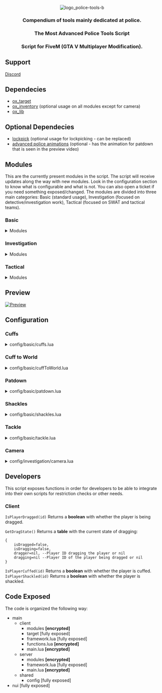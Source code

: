 <div align="center">

![logo_police-tools-b](https://github.com/tugamars/tugamars-police_tools/assets/25794492/deba8e5a-6e98-4e25-b912-e82ba728eec8)

### Compendium of tools mainly dedicated at police. 
### The Most Advanced Police Tools Script
### Script for FiveM (GTA V Multiplayer Modification).
</div>

## Support
[Discord](https://discord.tugamars.com)

## Dependecies
- [ox_target](https://github.com/overextended/ox_target)
- [ox_inventory](https://github.com/overextended/ox_inventory) (optional usage on all modules except for camera)
- [ox_lib](https://github.com/overextended/ox_lib)

## Optional Dependecies
- [lockpick](https://github.com/baguscodestudio/lockpick) (optional usage for lockpicking - can be replaced)
- [advanced police animations](https://forum.cfx.re/t/paid-advanced-police-animations/5173115) (optional - has the animation for patdown that is seen in the preview video)

## Modules
This are the currently present modules in the script. The script will receive updates along the way with new modules.
Look in the configuration section to know what is configurable and what is not. You can also open a ticket if you need something exposed/changed.
The modules are divided into three main categories: Basic (standard usage), Investigation (focused on detective/investigation work), Tactical (focused on SWAT and tactical teams). 

### Basic
<details>
<summary>Modules</summary>

#### Cuffs
Modular cuffing system highly configurable.
Comes with 3 pre-configured cuffing types (back cuff, front cuff and zipties). You can configure position (front/back), animation and items required (or no items at all) for each, as well as configure actions to remove it.
Standard cuffs comes with 3 pre-configured ways of being removed:
1) Uncuffing normally (using a key)
2) Cutting the cuffs/zipties (using a boltcutter or similar)
3) Lockping the cuffs [not available for zipties]

While cuffed the player won't be able to get into vehicles without help, won't be able to jump and won't be able to pull a gun.

#### Cuff to the world
Cuff a player to any object in the map. The maximum and minimum size of the object are configurable.
You can also use a list of objects instead of checking for size.
See Configuration for more information.

#### Grab
Drag a player with a proper walking animation being executed on the dragged player.
No configuration currently available.

#### Patdown
Quickly patdown a player, it will execute a animation (configurable) and then will return the items (configurable) that are present in the target player inventory/weaponwheel (or both - configurable).
See Configuration for more information.

#### Shackles
Restrains the legs of a player, makes him walk slower, doesn't allow to run.
Objects, ways of removing (similar to cuffs) and walkstyles are configurable.

#### Sit/Unseat in car
Immersive sit/unseat from vehicle with proper animations.
Vehicle needs to be unlocked for seat/unseat to work.

#### Tackle
Optimized and enhanced tackle system. The victim needs to press space to get up or otherwise they need to wait a configurable amount at which time it will let them up.
See Configuration for more information.
</details>

### Investigation

<details>
    <summary>Modules</summary>

### DSLR Camera
Realistic DSLR Camera with a interface 100% matching a real-life camera.
Take pictures that are automatically saved, zoom as much as you need, share your pictures with others.
Requires inventory to work for now.
Configuration is available.

</details>

### Tactical

<details>
    <summary>Modules</summary>

### Door Wedges
Inspired on SWAT 4 and Ready or Not, door wedges can be placed on doors to prevent them from being opened.
While they can be removed, it will take a few minutes and skill after being located.

</details>

## Preview
[![Preview](https://img.youtube.com/vi/bG943hVCae0/0.jpg)](https://www.youtube.com/watch?v=bG943hVCae0)

## Configuration

### Cuffs
<details>
    <summary>config/basic/cuffs.lua</summary>

```lua


--Cuffs module

Config.Cuffs={};

Config.Cuffs.Anims = {
    ["arrestee_back"]={
        dict="mp_arrest_paired",
        clip="crook_p2_back_left",
    },
    ["cop_back"]={
        dict="mp_arrest_paired",
        clip="cop_p2_back_left",
    },
    ["cop_front"]={
        dict="missheistfbisetup1",
        clip="unlock_loop_janitor"
    }
}

Config.Cuff = {
    ["fc"] = { -- front cuff command="/fc"
        name="Front Cuff Player",
        icon="handcuffs",
        direction=1, --Direction. Nil = do not check; 1 - front; 2 - behind; Direction where the target ped needs to be relative to player.
        animDo= {
            cop="cop_front",
        },
        animation={
            dict="anim@move_m@prisoner_cuffed",
            clip="idle",
        },
        uncuffAnim={
            dict="mp_arresting",
            clip="a_uncuff",
        },
        object={
            prop="p_cs_cuffs_02_s",
            rotation = {
                ["x"] = 0.0,
                ["y"] = -106.03,
                ["z"] = -0.015
            },
            position = {
                ["x"] = -0.07,
                ["y"] = 0.0,
                ["z"] = 0.075
            }
        },
        sound = {
            file="cuff",
            volume=0.5
        },
        actions = {
            cuff = {
                active = true,
                itemRequired=true,
                itemName="handcuffs",
            },
            uncuff = {
                active = true,
                itemRequired=true,
                itemName="handcuffs_key",
            },
            forceRemove = {
                active = true,
                itemRequired=true,
                itemName="boltcutter"
            },
            lockPick = {
                active = true,
                itemRequired=true,
                itemName="lockpicker"
            }
        }
    },
    ["bc"] = { -- back cuff (command=/bc)
        name="Back Cuff Player",
        icon="handcuffs",
        direction=2,
        animDo= {
            cop="cop_back",
            arrestee="arrestee_back",

        },
        animation={
            dict="mp_arresting",
            clip="idle",
        },
        uncuffAnim={
            dict="re@stag_do@",
            clip="untie_ped",
        },
        object={
            prop="p_cs_cuffs_02_s",
            rotation = {
                ["x"] = 118.683,
                ["y"] = -113.712,
                ["z"] = -340.35,
            },
            position = {
                ["x"] = -0.041,
                ["y"] = 0.063,
                ["z"] = 0.025
            }
        },
        sound = {
            file="cuff",
            volume=0.5,
        },
        actions = {
            cuff = {
                active = true,
                itemRequired=true,
                itemName="handcuffs",
            },
            uncuff = {
                active = true,
                itemRequired=true,
                itemName="handcuffs_key",
            },
            forceRemove = {
                active = true,
                itemRequired=true,
                itemName="boltcutter"
            },
            lockPick = {
                active = true,
                itemRequired=true,
                itemName="lockpicker"
            }
        }
    },
    ["ziptie"] = { -- zipties = (/ziptie)
        name="Ziptie Player",
        icon="handcuffs",
        direction=2,
        animDo= {
            cop="cop_back",
            arrestee="arrestee_back",

        },
        animation={
            dict="re@stag_do@idle_a",
            clip="idle_a_ped",
        },
        uncuffAnim={
            dict="re@stag_do@",
            clip="untie_ped",
        },
        object={
            prop="hei_prop_zip_tie_positioned",
            rotation = {
                ["x"] = -184.003,
                ["y"] = -101.33,
                ["z"] = -101.0,
            },
            position = {
                ["x"] = -0.036,
                ["y"] = -0.056,
                ["z"] = 0.015
            }
        },
        sound = {
            file="ziptie",
            volume=0.5
        },
        actions = {
            cuff = {
                active = true,
                itemRequired=true,
                itemName="zipties",
            },
            uncuff = {
                active = true,
                itemRequired=true,
                itemName="handcuffs_key",
            },
            forceRemove = {
                active = true,
                itemRequired=true,
                itemName="boltcutter"
            },
        }
    },
};
```

</details>

### Cuff to World
<details>
    <summary>config/basic/cuffToWorld.lua</summary>

```lua
Config.cuffToWorld = {
    type="size", -- size or object
    size = {
        max=5.0,
        min=0.2,
    },
    objectList={
        'prop_streetlight_01','prop_streetlight_01b','prop_streetlight_02','prop_streetlight_03','prop_streetlight_03b','prop_streetlight_03c','prop_streetlight_03d','prop_streetlight_03e','prop_streetlight_04','prop_streetlight_05','prop_streetlight_05_b','prop_streetlight_06','prop_streetlight_07a','prop_streetlight_07b','prop_streetlight_08','prop_streetlight_09','prop_streetlight_10','prop_streetlight_11a','prop_streetlight_11b','prop_streetlight_11c','prop_streetlight_12a','prop_streetlight_12b','prop_streetlight_14a','prop_streetlight_15a','prop_streetlight_16a'
    }
};
```
</details>

### Patdown
<details>
    <summary>config/basic/patdown.lua</summary>

```lua
Config.Patdown = {
    Enable = true,
    Anims = {
        Executor = {
            lib = "frisk@animation",
            anim = "frisk_clip"
        },
        Victim = {
            car = {
                {
                    lib = "handsonhood@animation",
                    clip = "handsonhood_clip",
                },
                {
                    lib = "handsonhood2@animation",
                    clip = "handsonhood2_clip",
                },
                {
                    lib = "handsonhood3@animation",
                    clip = "handsonhood3_clip",
                }
            },
            nocar = {
                {
                    lib = "handsonhood3@animation",
                    clip = "handsonhood3_clip",
                }
            }
        }
    },
    Check = {
        WeaponWheel=false,
        InventoryItems=true,
    },
    InventoryItems={
        ["WEAPON_PISTOL"]="pistol"
    },
    CategoryTexts={
        ["long_rifle"]="Long Weapon",
        ["pistol"]="Small Weapon",
        ["smg"]="Medium Weapon",
        ["melee"]="Melee",
        ["shotgun"]="Medium Weapon",
        ["throwable"]="Feels like a grenade",
        ["other"]="Something unknown",
        ["heavy_weapon"]="Arsenal",
    },
    WeaponsList = {
        ["weapon_advancedrifle"]="long_rifle",
        ["weapon_appistol"]="pistol",
        ["weapon_assaultrifle"]="long_rifle",
        ["weapon_assaultrifle_mk2"]="long_rifle",
        ["weapon_assaultshotgun"]="shotgun",
        ["weapon_assaultsmg"]="smg",
        ["weapon_autoshotgun"]="shotgun",
        ["weapon_bat"]="melee",
        ["weapon_ball"]="throwable",
        ["weapon_battleaxe"]="melee",
        ["weapon_bottle"]="melee",
        ["weapon_bullpuprifle"]="long_rifle",
        ["weapon_bullpuprifle_mk2"]="long_rifle",
        ["weapon_bullpupshotgun"]="shotgun",
        ["weapon_bzgas"]="throwable",
        ["weapon_carbinerifle"]="long_rifle",
        ["weapon_carbinerifle_mk2"]="long_rifle",
        ["weapon_combatmg"]="long_rifle",
        ["weapon_combatmg_mk2"]="long_rifle",
        ["weapon_combatpdw"]="smg",
        ["weapon_combatpistol"]="pistol",
        ["weapon_compactlauncher"]="heavy_weapon",
        ["weapon_compactrifle"]="long_rifle",
        ["weapon_crowbar"]="melee",
        ["weapon_dagger"]="melee",
        ["weapon_dbshotgun"]="shotgun",
        ["weapon_doubleaction"]="pistol",
        ["weapon_fireextinguisher"]="other",
        ["weapon_firework"]="heavy_weapon",
        ["weapon_flare"]="throwable",
        ["weapon_flaregun"]="pistol",
        ["weapon_flashlight"]="melee",
        ["weapon_golfclub"]="melee",
        ["weapon_grenade"]="throwable",
        ["weapon_grenadelauncher"]="heavy_weapon",
        ["weapon_gusenberg"]="long_rifle",
        ["weapon_hammer"]="melee",
        ["weapon_hatchet"]="melee",
        ["weapon_heavypistol"]="pistol",
        ["weapon_heavyshotgun"]="shotgun",
        ["weapon_heavysniper"]="long_rifle",
        ["weapon_heavysniper_mk2"]="long_rifle",
        ["weapon_hominglauncher"]="heavy_weapon",
        ["weapon_knife"]="melee",
        ["weapon_knuckle"]="melee",
        ["weapon_machete"]="melee",
        ["weapon_machinepistol"]="pistol",
        ["weapon_marksmanpistol"]="smg",
        ["weapon_marksmanrifle"]="long_rifle",
        ["weapon_marksmanrifle_mk2"]="long_rifle",
        ["weapon_mg"]="long_rifle",
        ["weapon_microsmg"]="smg",
        ["weapon_minigun"]="heavy_weapon",
        ["weapon_minismg"]="smg",
        ["weapon_molotov"]="throwable",
        ["weapon_musket"]="shotgun",
        ["weapon_nightstick"]="melee",
        ["weapon_petrolcan"]="other",
        ["weapon_pipebomb"]="throwable",
        ["weapon_pistol"]="pistol",
        ["weapon_pistol50"]="pistol",
        ["weapon_pistol_mk2"]="pistol",
        ["weapon_poolcue"]="melee",
        ["weapon_proxmine"]="throwable",
        ["weapon_pumpshotgun"]="shotgun",
        ["weapon_pumpshotgun_mk2"]="shotgun",
        ["weapon_railgun"]="heavy_weapon",
        ["weapon_revolver"]="pistol",
        ["weapon_revolver_mk2"]="pistol",
        ["weapon_rpg"]="heavy_weapon",
        ["weapon_sawnoffshotgun"]="shotgun",
        ["weapon_smg"]="smg",
        ["weapon_smg_mk2"]="smg",
        ["weapon_smokegrenade"]="throwable",
        ["weapon_sniperrifle"]="long_rifle",
        ["weapon_snowball"]="throwable",
        ["weapon_snspistol"]="pistol",
        ["weapon_snspistol_mk2"]="pistol",
        ["weapon_specialcarbine"]="long_rifle",
        ["weapon_specialcarbine_mk2"]="long_rifle",
        ["weapon_stickybomb"]="throwable",
        ["weapon_stungun"]="other",
        ["weapon_switchblade"]="melee",
        ["weapon_vintagepistol"]="pistol",
        ["weapon_wrench"]="melee",
        ["weapon_raypistol"]="pistol",
        ["weapon_raycarbine"]="long_rifle",
        ["weapon_rayminigun"]="heavy_weapon",
        ["weapon_stone_hatchet"]="melee",
    }
};
```
</details>


### Shackles
<details>
    <summary>config/basic/shackles.lua</summary>

```lua
Config.Shackles = {
    objects = {
        left = {
            position = vector3(-0.0095, 0.103, 0.01),
            rotation = vector3(-90.0,-20.0,0.0),
            bone = 14201,
        },
        right = {
            position = vector3(-0.0095, 0.103, 0.01),
            rotation = vector3(-90.0,-20.0,0.0),
            bone = 52301,
        },
    },
    walkstyle="anim_group_move_ballistic",
    sound = {
        file="cuff",
        volume=0.5
    },
    actions = {
        cuff = {
            active = true,
            itemRequired=true,
            itemName="legshackles",
        },
        uncuff = {
            active = true,
            itemRequired=true,
            itemName="handcuffs_key",
        },
        forceRemove = {
            active = true,
            itemRequired=true,
            itemName="boltcutter"
        },
        lockPick = {
            active = true,
            itemRequired=true,
            itemName="lockpicker"
        }
    }
};
```
</details>

### Tackle
<details>
    <summary>config/basic/tackle.lua</summary>

```lua
Config.Tackle = {
    Anims = {
        Executor = {
            lib = "missmic2ig_11",
            anim = "mic_2_ig_11_intro_goon"
        },
        Victim = {
            lib = "missmic2ig_11",
            anim = "mic_2_ig_11_intro_p_one"
        }
    },
    Distance = 2.0,
    TimeOnGround = {
        executor=3000,
        victim=5000,
    }
};
```
</details>

### Camera
<details>
    <summary>config/investigation/camera.lua</summary>

```lua
Config.Camera = {
    HudResource="tugamars_hud", -- Additional HUD to hide.
    FovMax=50.0,
    FovMin=1.0, -- max zoom (less = more zoom)
    ZoomSpeed=1.5, -- camera zoom speed
    SpeedHorizontal= 2.0, -- Speed rot camera horizontal
    SpeedVertical=2.0, -- Speed rot camera vertically
    Webhook="#", --Valid discord webhook
};
```
</details>

## Developers

This script exposes functions in order for developers to be able to integrate into their own scripts for restriction checks or other needs.

### Client

``IsPlayerDragged(id)`` Returns a **boolean** with whether the player is being dragged.

``GetDragState()`` Returns a **table** with the current state of dragging:
```
{
    isDragged=false,
    isDragging=false,
    dragger=nil, --Player ID dragging the player or nil
    dragging=nil --Player ID of the player being dragged or nil
}
```
``IsPlayerCuffed(id)`` Returns a **boolean** with whether the player is cuffed.
``IsPlayerShackled(id)`` Returns a **boolean** with whether the player is shackled.


## Code Exposed

The code is organized the following way:

- main
  - client
    - modules **[encrypted]**
    - target [fully exposed]
    - framework.lua [fully exposed]
    - functions.lua **[encrypted]**
    - main.lua **[encrypted]**
  - server
    - modules **[encrypted]**
    - framework.lua [fully exposed]
    - main.lua **[encrypted]**
  - shared
    - config [fully exposed]
- nui [fully exposed]
